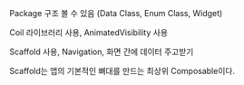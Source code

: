 Package 구조 볼 수 있음 (Data Class, Enum Class, Widget)

Coil 라이브러리 사용, AnimatedVisibility 사용

Scaffold 사용, Navigation, 화면 간에 데이터 주고받기

Scaffold는 앱의 기본적인 뼈대를 만드는 최상위 Composable이다.
